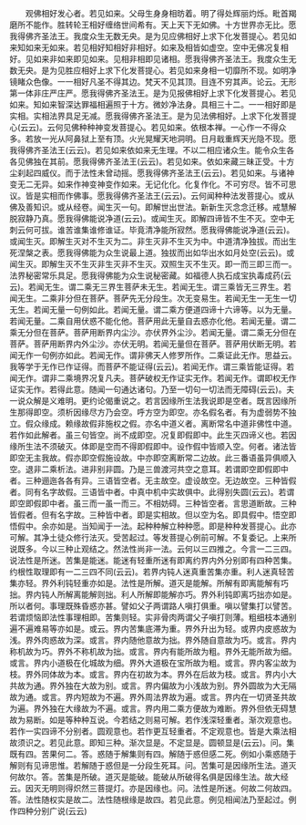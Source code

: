 <!-- { "loadSidebar": true } -->
　　观佛相好发心者。若见如来。父母生身身相昉着。明了得处辉丽灼烁。毗首羯磨所不能作。胜转轮王相好缠络世间希有。天上天下无如佛。十方世界亦无比。愿我得佛齐圣法王。我度众生无数无央。是为见应佛相好上求下化发菩提心。若见如来知如来无如来。若见相好知相好非相好。如来及相皆如虚空。空中无佛况复相好。见如来非如来即见如来。见相非相即见诸相。愿我得佛齐圣法王。我度众生无数无央。是为见胜应相好上求下化发菩提心。若见如来身相一切靡所不现。如明净镜睹众色像。一一相好凡圣不得其边。梵天不见其顶。目连不穷其声。论云。无形第一体非庄严庄严。愿我得佛齐圣法王。是为见报佛相好上求下化发菩提心。若见如来。知如来智深达罪福相遍照于十方。微妙净法身。具相三十二。一一相好即是实相。实相法界具足无减。愿我得佛齐圣法王。是为见法佛相好。上求下化发菩提心(云云)。云何见佛种种神变发菩提心。若见如来。依根本禅。一心作一不得众多。若放一光从阿鼻狱上至有顶。火光晃耀天地洞明。日月戢重辉天光隐不现。愿我得佛齐圣法王(云云)。若见如来依如来无生理。不以二相应诸众生。能令众生各各见佛独在其前。愿我得佛齐圣法王(云云)。若见如来。依如来藏三昧正受。十方尘刹起四威仪。而于法性未曾动摇。愿我得佛齐圣法王(云云)。若见如来。与诸神变无二无异。如来作神变神变作如来。无记化化。化复作化。不可穷尽。皆不可思议。皆是实相而作佛事。愿我得佛齐圣法王(云云)。云何闻种种法发菩提心。或从佛及善知识。或从经卷。闻生灭一句。即解世出世法。新新生灭念念迁移。戒慧解脱寂静乃真。愿我得佛能说净道(云云)。或闻生灭。即解四谛皆不生不灭。空中无刺云何可拔。谁苦谁集谁修谁证。毕竟清净能所寂然。愿我得佛能说净道(云云)。或闻生灭。即解生灭对不生灭为二。非生灭非不生灭为中。中道清净独拔。而出生死涅槃之表。愿我得佛能为众生说最上道。独拔而出如华出水如月处空(云云)。或闻生灭。即解生灭不生灭非生灭非不生灭。双照生灭不生灭。即一而三即三而一。法界秘密常乐具足。愿我得佛能为众生说秘密藏。如福德人执石成宝执毒成药(云云)。若闻无生。谓二乘无三界生菩萨未无生。若闻无生。谓三乘皆无三界生。若闻无生。二乘非分但在菩萨。菩萨先无分段生。次无变易生。若闻无生一无生一切无生。若闻无量一句例如此。若闻无量。谓二乘方便道四谛十六谛等。以为无量。若闻无量。二乘自用伏惑不能化他。菩萨用此无量自去惑亦化他。若闻无量。谓二乘无分但在菩萨。菩萨用断界内尘沙。亦伏界外尘沙。若闻无量。谓二乘无分但在菩萨。菩萨用断界内外尘沙。亦伏无明。若闻无量但在菩萨。菩萨用伏断无明。若闻无作一句例亦如此。若闻无作。谓非佛天人修罗所作。二乘证此无作。思益云。我等学于无作已作证得。而菩萨不能证得(云云)。若闻无作。谓三乘皆能证得。若闻无作。谓非二乘境界况复凡夫。菩萨破权无作证实无作。若闻无作。谓即权无作证实无作。若得此意。随闻一句通达诸句。乃至一切句一切法而无障碍(云云)。夫一说众解是义难明。更约论偈重说之。若言因缘所生法我说即是空者。既言因缘所生那得即空。须析因缘尽方乃会空。呼方空为即空。亦名假名者。有为虚弱势不独立。假众缘成。赖缘故假非施权之假。亦名中道义者。离断常名中道非佛性中道。若作如此解者。虽三句皆空。尚不成即空。况复即假即中。此生灭四谛义也。若因缘所生法不须破灭。体即是空而不得即假即中。设作假中皆顺入空。何者。诸法皆即空无主我故。假亦即空假施设故。中亦即空离断常二边故。此三番语虽异俱顺入空。退非二乘析法。进非别非圆。乃是三兽渡河共空之意耳。若谓即空即假即中者。三种逦迤各各有异。三语皆空者。无主故空。虚设故空。无边故空。三种皆假者。同有名字故假。三语皆中者。中真中机中实故俱中。此得别失圆(云云)。若谓即空即假即中者。虽三而一虽一而三。不相妨碍。三种皆空者。言思道断故。三种皆假者。但有名字故。三种皆中者。即是实相故。但以空为名。即具假中。悟空即悟假中。余亦如是。当知闻于一法。起种种解立种种愿。即是种种发菩提心。此亦可解。其净土徒众修行法灭。受苦起过。等发菩提心例前可解。不复委记。上来所说既多。今以三种止观结之。然法性尚非一法。云何以三四推之。今言一二三四。说法性是所迷。苦集是能迷。能迷有轻重所迷有即离约界内外分别即有四种苦集。约根性取理即有一二三四不同(云云)。若界内钝人迷真重苦集亦重。利人迷真轻苦集亦轻。界外利钝轻重亦如是。法性是所解。道灭是能解。所解有即离能解有巧拙。界内钝人所解离能解则拙。利人所解即能解亦巧。界外利钝即离巧拙亦如是。所以者何。事理既殊昏惑亦甚。譬如父子两谓路人嗔打俱重。嗔以譬集打以譬苦。若谓烦恼即法性事理相即。苦集则轻。实非骨肉两谓父子嗔打则薄。粗细枝本通别遍不遍难易等亦如是。或云。界内苦集底滞为重。界外升出为轻。或界内皮惑故为浅。界外肉惑故为深。或言。界内随他意故为拙。界外随自意故为巧。或言。界内称机故为巧。界外不称机故为拙。或言。界内有能所故为粗。界外无能所故为细。或言。界内小道极在化城故为细。界外大道极在宝所故为粗。或言。界内客尘故为枝。界外同体故为本。或言。界内在初故为本。界外在后故为枝。或言。界内小大共故为通。界外独在大故为别。或言。界内偏故为小浅故为别。界外圆故为大无隔故为通。或言。界内短故为不遍。界外周法界故为遍。或言。界内在一切贤圣共故为遍。界外独在大缘故为不遍。或言。界内用二乘方便故为难断。界外但依无碍慧故为易断。如是等种种互说。今若结之则易可解。若作浅深轻重者。渐次观意也。若作一实四谛不分别者。圆观意也。若作更互轻重者。不定观意也。皆是大乘法相故须识之。若见此意。即知三种。渐次显是。不定显是。圆顿显是(云云)。问。集既有四。苦果何二。答。惑随于解集则有四。解随于惑但感二死。例如小乘惑随于解则有见谛思惟。若解随于惑但是一分段生死耳。问。苦集可是因缘所生法。道灭何故尔。答。苦集是所破。道灭是能破。能破从所破得名俱是因缘生法。故大经云。因灭无明则得炽然三菩提灯。亦是因缘也。问。法性是所迷。何故二何故四。答。法性随权实是故二。法性随根缘是故四。若见此意。例见相闻法乃至起过。例作四种分别广说(云云)
